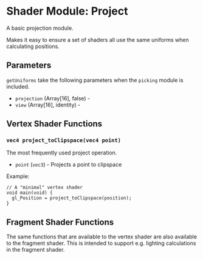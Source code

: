 # Shader Module: Project

A basic projection module.

Makes it easy to ensure a set of shaders all use the same uniforms when
calculating positions.


## Parameters

`getUniforms` take the following parameters when the `picking` module is
included.

* `projection` (Array[16], false) -
* `view` (Array[16], identity) -


## Vertex Shader Functions

### `vec4 project_toClipspace(vec4 point)`

The most frequently used project operation.

* `point` (`vec3`) - Projects a point to clipspace

Example:
```
// A "minimal" vertex shader
void main(void) {
  gl_Position = project_toClipspace(position);
}
```

## Fragment Shader Functions

The same functions that are available to the vertex shader are also available
to the fragment shader. This is intended to support e.g. lighting calculations
in the fragment shader.
